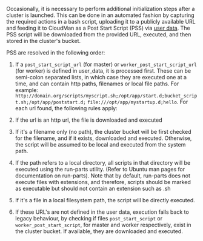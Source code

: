 Occasionally, it is necessary to perform additional initialization steps after a cluster is launched. This can be done in an automated fashion by capturing the required actions in a bash script, uploading it to a publicly available URL and feeding it to CloudMan as a Post Start Script (PSS) via [user data](/cloudman/userdata/). The PSS script will be downloaded from the provided URL, executed, and then stored in the cluster's bucket.

PSS are resolved in the following order:

1. If a `post_start_script_url` (for master) or `worker_post_start_script_url` (for worker) is defined in user_data, it is processed first. These can be semi-colon separated lists, in which case they are executed one at a time, and can contain http paths, filenames or local file paths. For example: `http://domain.org/scripts/myscript.sh;/opt/app/start.d;bucket_script.sh;/opt/app/poststart.d;` `file:///opt/app/mystartup.d;hello`. For each url found, the following rules apply:
  1. If the url is an http url, the file is downloaded and executed
  2. If it's a filename only (no path), the cluster bucket will be first checked for the filename, and if it exists, downloaded and executed. Otherwise, the script will be assumed to be local and executed from the system path.
  3. If the path refers to a local directory, all scripts in that directory will be executed using the run-parts utility. (Refer to Ubuntu man pages for documentation on run-parts). Note that by default, run-parts does not execute files with extensions, and therefore, scripts should be marked as executable but should not contain an extension such as .sh
  4. If it's a file in a local filesystem path, the script will be directly executed.

2. If these URL's are not defined in the user data, execution falls back to legacy behaviour,
by checking if files `post_start_script` or `worker_post_start_script`, for master
and worker respectively, exist in the cluster bucket. If available, they are downloaded
and executed.
